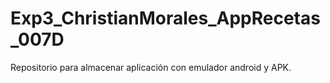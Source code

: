 # Exp3_ChristianMorales_AppRecetas_007D
Repositorio para almacenar aplicación con emulador android y APK. 
